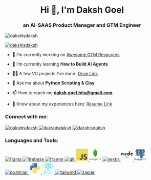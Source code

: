 <h1 align="center">Hi 👋, I'm Daksh Goel</h1>
<h3 align="center">an AI-SAAS Product Manager and GTM Engineer</h3>

<p align="left"> <img src="https://komarev.com/ghpvc/?username=dakshisdaksh&label=Profile%20views&color=0e75b6&style=flat" alt="dakshisdaksh" /> </p>

<p align="left"> <a href="https://twitter.com/dakshisdaksh" target="blank"><img src="https://img.shields.io/twitter/follow/dakshisdaksh?logo=twitter&style=for-the-badge" alt="dakshisdaksh" /></a> </p>

- 🔭 I’m currently working on [Awesome GTM Resources](https://github.com/dakshisdaksh/awesome-gtm-engineering)

- 🌱 I’m currently learning **How to Build AI Agents**

- 👨‍💻 A few VC projects I've done: [Drive Link](https://drive.google.com/drive/u/1/folders/1BoqjZKuXkgB7sls7ExJyp1EFBneUex-c)

- 💬 Ask me about **Python Scripting & Clay**

- 📫 How to reach me **daksh.goel.bits@gmail.com**

- 📄 Know about my experiences here: [Resume Link](https://drive.google.com/file/d/1snvpXssizM5jFgPmun0-yWxE7HbV0LAf/view?usp=drive_link)

<h3 align="left">Connect with me:</h3>
<p align="left">
<a href="https://twitter.com/dakshisdaksh" target="blank"><img align="center" src="https://raw.githubusercontent.com/rahuldkjain/github-profile-readme-generator/master/src/images/icons/Social/twitter.svg" alt="dakshisdaksh" height="30" width="40" /></a>
<a href="https://linkedin.com/in/dakshisdaksh" target="blank"><img align="center" src="https://raw.githubusercontent.com/rahuldkjain/github-profile-readme-generator/master/src/images/icons/Social/linked-in-alt.svg" alt="dakshisdaksh" height="30" width="40" /></a>
<a href="https://instagram.com/dakshisdaksh" target="blank"><img align="center" src="https://raw.githubusercontent.com/rahuldkjain/github-profile-readme-generator/master/src/images/icons/Social/instagram.svg" alt="dakshisdaksh" height="30" width="40" /></a>
</p>

<h3 align="left">Languages and Tools:</h3>
<p align="left"> <a href="https://www.figma.com/" target="_blank" rel="noreferrer"> <img src="https://www.vectorlogo.zone/logos/figma/figma-icon.svg" alt="figma" width="40" height="40"/> </a> <a href="https://firebase.google.com/" target="_blank" rel="noreferrer"> <img src="https://www.vectorlogo.zone/logos/firebase/firebase-icon.svg" alt="firebase" width="40" height="40"/> </a> <a href="https://www.framer.com/" target="_blank" rel="noreferrer"> <img src="https://www.vectorlogo.zone/logos/framer/framer-icon.svg" alt="framer" width="40" height="40"/> </a> <a href="https://git-scm.com/" target="_blank" rel="noreferrer"> <img src="https://www.vectorlogo.zone/logos/git-scm/git-scm-icon.svg" alt="git" width="40" height="40"/> </a> <a href="https://developer.mozilla.org/en-US/docs/Web/JavaScript" target="_blank" rel="noreferrer"> <img src="https://raw.githubusercontent.com/devicons/devicon/master/icons/javascript/javascript-original.svg" alt="javascript" width="40" height="40"/> </a> <a href="https://www.mongodb.com/" target="_blank" rel="noreferrer"> <img src="https://raw.githubusercontent.com/devicons/devicon/master/icons/mongodb/mongodb-original-wordmark.svg" alt="mongodb" width="40" height="40"/> </a> <a href="https://nextjs.org/" target="_blank" rel="noreferrer"> <img src="https://cdn.worldvectorlogo.com/logos/nextjs-2.svg" alt="nextjs" width="40" height="40"/> </a> <a href="https://nodejs.org" target="_blank" rel="noreferrer"> <img src="https://raw.githubusercontent.com/devicons/devicon/master/icons/nodejs/nodejs-original-wordmark.svg" alt="nodejs" width="40" height="40"/> </a> <a href="https://www.postgresql.org" target="_blank" rel="noreferrer"> <img src="https://raw.githubusercontent.com/devicons/devicon/master/icons/postgresql/postgresql-original-wordmark.svg" alt="postgresql" width="40" height="40"/> </a> <a href="https://postman.com" target="_blank" rel="noreferrer"> <img src="https://www.vectorlogo.zone/logos/getpostman/getpostman-icon.svg" alt="postman" width="40" height="40"/> </a> <a href="https://www.python.org" target="_blank" rel="noreferrer"> <img src="https://raw.githubusercontent.com/devicons/devicon/master/icons/python/python-original.svg" alt="python" width="40" height="40"/> </a> <a href="https://reactjs.org/" target="_blank" rel="noreferrer"> <img src="https://raw.githubusercontent.com/devicons/devicon/master/icons/react/react-original-wordmark.svg" alt="react" width="40" height="40"/> </a> <a href="https://tailwindcss.com/" target="_blank" rel="noreferrer"> <img src="https://www.vectorlogo.zone/logos/tailwindcss/tailwindcss-icon.svg" alt="tailwind" width="40" height="40"/> </a> <a href="https://zapier.com" target="_blank" rel="noreferrer"> <img src="https://www.vectorlogo.zone/logos/zapier/zapier-icon.svg" alt="zapier" width="40" height="40"/> </a> </p>
